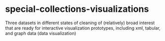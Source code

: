 # special-collections-visualizations
Three datasets in different states of cleaning of (relatively) broad interest that are ready for interactive visualization prototypes, including xml, tabular, and graph data (data visualization)
